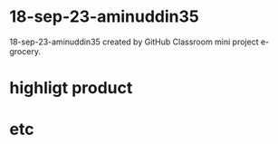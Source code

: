 # 18-sep-23-aminuddin35
18-sep-23-aminuddin35 created by GitHub Classroom
mini project e-grocery.
# highligt product
# etc
